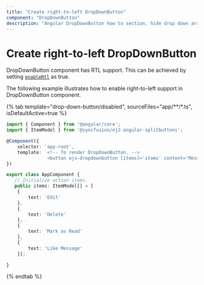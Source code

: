 ```yaml
---
title: "Create right-to-left DropDownButton"
component: "DropDownButton"
description: "Angular DropDownButton how to section, hide drop down arrow, group popup items using list view component, dialog open on popup item click."
---
```


# Create right-to-left DropDownButton

DropDownButton component has RTL support. This can be achieved by setting [`enableRtl`](../../api/drop-down-button#enablertl) as true.

The following example illustrates how to enable right-to-left support in DropDownButton component.

{% tab template="drop-down-button/disabled", sourceFiles="app/**/*.ts", isDefaultActive=true %}

```typescript
import { Component } from '@angular/core';
import { ItemModel } from '@syncfusion/ej2-angular-splitbuttons';

@Component({
    selector: 'app-root',
    template: `<!-- To render DropDownButton. -->
               <button ejs-dropdownbutton [items]='items' content='Message' iconCss='ddb-icons e-message' enableRtl='true'></button>`
})

export class AppComponent {
   // Initialize action items.
   public items: ItemModel[] = [
    {
        text: 'Edit'
    },
    {
        text: 'Delete'
    },
    {
        text: 'Mark as Read'
    },
    {
        text: 'Like Message'
    }];

}
```

{% endtab %}